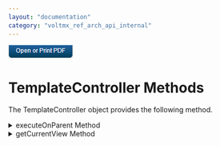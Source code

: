 ```yaml
---
layout: "documentation"
category: "voltmx_ref_arch_api_internal"
---
```

                        

[![](Resources/Images/pdf.png)](http://docs.voltmx.com/9_x_PDFs/iris/voltmx_ref_arch_ap_internali.pdf)


TemplateController Methods
==========================

The TemplateController object provides the following method.


<details close markdown="block"><summary>executeOnParent Method</summary> 

* * *

Executes the specified method of the parent object.

### Syntax

{% highlight VoltMx %}
executeOnParent(  
    methodName,  
    methodParams);
{% endhighlight %}

### Parameters

_methodName_

A string containing the name of the parent's method.

_methodParams_

An optional list of parameters to pass to the method specified by the _methodName_ parameter.

### Return Values

None.

### Remarks

The parent of this object is always a FormController object. This method should only be called from sub-view controllers.

### Example

{% highlight VoltMx %}
this.executeOnParent(“func1”, “param1”, "param2");
{% endhighlight %}

* * *

</details>
<details close markdown="block"><summary>getCurrentView Method</summary>

* * *

Retrieves the current view for the template controller.

### Syntax

{% highlight VoltMx %}
getCurrentView();
{% endhighlight %}

### Parameters

None.

### Return Values

Returns the template controller's view.

### Example

{% highlight VoltMx %}
var currentView = tmpController.getCurrentView();
{% endhighlight %}

* * *

</details>
